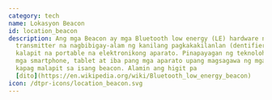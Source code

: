 ```yaml
---
category: tech
name: Lokasyon Beacon
id: location_beacon
description: Ang mga Beacon ay mga Bluetooth low energy (LE) hardware na mga
  transmitter na nagbibigay-alam ng kanilang pagkakakilanlan (dentifier) sa
  kalapit na portable na elektronikong aparato. Pinapayagan ng teknolohiya ang
  mga smartphone, tablet at iba pang mga aparato upang magsagawa ng mga aksyon
  kapag malapit sa isang beacon. Alamin ang higit pa
  [dito](https://en.wikipedia.org/wiki/Bluetooth_low_energy_beacon)
icon: /dtpr-icons/location_beacon.svg
---
```

